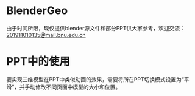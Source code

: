 # BlenderGeo
由于时间所限，现仅提供blender源文件和部分PPT供大家参考，欢迎交流：201911010135@mail.bnu.edu.cn

# PPT中的使用
要实现三维模型在PPT中类似动画的效果，需要将所在PPT切换模式设置为“平滑”，并手动修改不同页面中模型的大小和位置。
